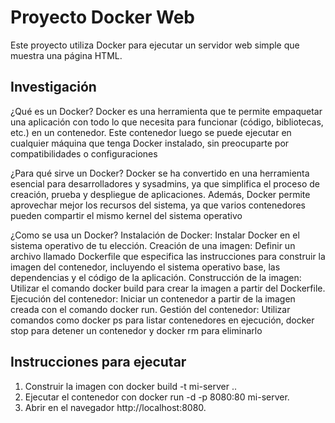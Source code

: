 # Proyecto Docker Web
Este proyecto utiliza Docker para ejecutar un servidor web simple que muestra una página HTML.

## Investigación
¿Qué es un Docker?
Docker es una herramienta que te permite empaquetar una aplicación con todo lo que necesita para funcionar (código, bibliotecas, etc.) en un contenedor. Este contenedor luego se puede ejecutar en cualquier máquina que tenga Docker instalado, sin preocuparte por compatibilidades o configuraciones

¿Para qué sirve un Docker?
Docker se ha convertido en una herramienta esencial para desarrolladores y sysadmins, ya que simplifica el proceso de creación, prueba y despliegue de aplicaciones. Además, Docker permite aprovechar mejor los recursos del sistema, ya que varios contenedores pueden compartir el mismo kernel del sistema operativo

¿Como se usa un Docker?
Instalación de Docker: Instalar Docker en el sistema operativo de tu elección. 
Creación de una imagen: Definir un archivo llamado Dockerfile que especifica las instrucciones para construir la imagen del contenedor, incluyendo el sistema operativo base, las dependencias y el código de la aplicación. 
Construcción de la imagen: Utilizar el comando docker build para crear la imagen a partir del Dockerfile. 
Ejecución del contenedor: Iniciar un contenedor a partir de la imagen creada con el comando docker run. 
Gestión del contenedor: Utilizar comandos como docker ps para listar contenedores en ejecución, docker stop para detener un contenedor y docker rm para eliminarlo 


## Instrucciones para ejecutar
1. Construir la imagen con docker build -t mi-server ..
2. Ejecutar el contenedor con docker run -d -p 8080:80 mi-server.
3. Abrir en el navegador http://localhost:8080.
